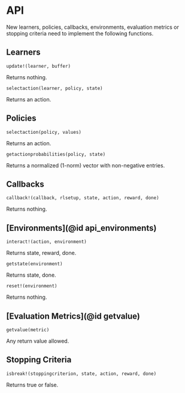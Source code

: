 # API

New learners, policies, callbacks, environments, evaluation metrics or stopping
criteria need to implement the following functions.

## Learners
```
update!(learner, buffer)
```
Returns nothing.

```
selectaction(learner, policy, state)
```
Returns an action.

## Policies
```
selectaction(policy, values)
```
Returns an action.

```
getactionprobabilities(policy, state)
```
Returns a normalized (1-norm) vector with non-negative entries.

## Callbacks
```
callback!(callback, rlsetup, state, action, reward, done)
```
Returns nothing.

## [Environments](@id api_environments)
```
interact!(action, environment)
```
Returns state, reward, done.

```
getstate(environment)
```
Returns state, done.

```
reset!(environment)
```
Returns nothing.

## [Evaluation Metrics](@id getvalue)

```
getvalue(metric)
```
Any return value allowed.

## Stopping Criteria
```
isbreak!(stoppingcriterion, state, action, reward, done)
```
Returns true or false.
